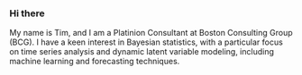 ### Hi there
My name is Tim, and I am a Platinion Consultant at Boston Consulting Group (BCG). I have a keen interest in Bayesian statistics, with a particular focus on time series analysis and dynamic latent variable modeling, including machine learning and forecasting techniques.


